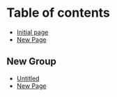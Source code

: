 # Table of contents

* [Initial page](README.md)
* [New Page](new-page.md)

## New Group

* [Untitled](new-group/untitled.md)
* [New Page](new-group/new-page.md)

